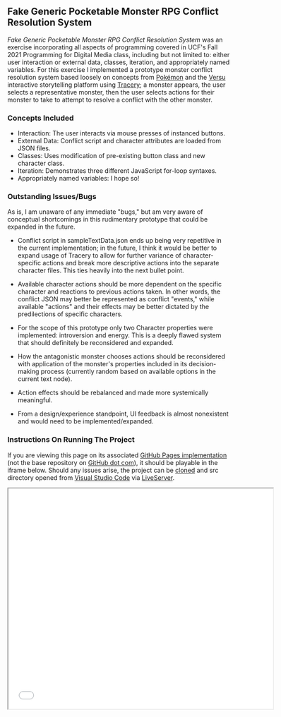 ## Fake Generic Pocketable Monster RPG Conflict Resolution System

_Fake Generic Pocketable Monster RPG Conflict Resolution System_ was an exercise incorporating all aspects of programming covered in UCF's Fall 2021 Programming for Digital Media class, including but not limited to: either user interaction or external data, classes, iteration, and appropriately named variables. For this exercise I implemented a prototype monster conflict resolution system based loosely on concepts from [Pokémon](https://www.pokemon.com/) and the [Versu](https://versu.com/) interactive storytelling platform using [Tracery](https://tracery.io/); a monster appears, the user selects a representative monster, then the user selects actions for their monster to take to attempt to resolve a conflict with the other monster.

### Concepts Included
- Interaction: The user interacts via mouse presses of instanced buttons.
- External Data: Conflict script and character attributes are loaded from JSON files.
- Classes: Uses modification of pre-existing button class and new character class.
- Iteration: Demonstrates three different JavaScript for-loop syntaxes.
- Appropriately named variables: I hope so!

### Outstanding Issues/Bugs

As is, I am unaware of any immediate "bugs," but am very aware of conceptual shortcomings in this rudimentary prototype that could be expanded in the future.

- Conflict script in sampleTextData.json ends up being very repetitive in the current implementation; in the future, I think it would be better to expand usage of Tracery to allow for further variance of character-specific actions and break more descriptive actions into the separate character files. This ties heavily into the next bullet point.

- Available character actions should be more dependent on the specific character and reactions to previous actions taken. In other words, the conflict JSON may better be represented as conflict "events," while available "actions" and their effects may be better dictated by the predilections of specific characters.

- For the scope of this prototype only two Character properties were implemented: introversion and energy. This is a deeply flawed system that should definitely be reconsidered and expanded.

- How the antagonistic monster chooses actions should be reconsidered with application of the monster's properties included in its decision-making process (currently random based on available options in the current text node).

- Action effects should be rebalanced and made more systemically meaningful. 

- From a design/experience standpoint, UI feedback is almost nonexistent and would need to be implemented/expanded.

### Instructions On Running The Project

If you are viewing this page on its associated [GitHub Pages implementation](https://thatwhichis.github.io/pfdm_fp_conflict-resolution/) (not the base repository on [GitHub dot com](https://github.com/thatwhichis/pfdm_fp_conflict-resolution)), it should be playable in the iframe below. Should any issues arise, the project can be [cloned](https://github.com/thatwhichis/pfdm_fp_conflict-resolution.git) and src directory opened from [Visual Studio Code](https://code.visualstudio.com/) via [LiveServer](https://marketplace.visualstudio.com/items?itemName=ritwickdey.LiveServer).

<iframe src="./src/index.html" width="600" height="500"></iframe>
